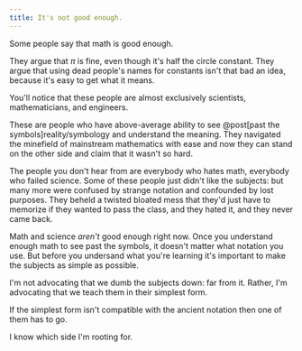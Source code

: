 ```yaml
---
title: It's not good enough.
---
```

Some people say that math is good enough.

They argue that $\pi$ is fine, even though it's half the circle constant. They argue that using dead people's names for constants isn't that bad an idea, because it's easy to get what it means.

You'll notice that these people are almost exclusively scientists, mathematicians, and engineers.

These are people who have above-average ability to see @post[past the symbols]reality/symbology and understand the meaning. They navigated the minefield of mainstream mathematics with ease and now they can stand on the other side and claim that it wasn't so hard.

The people you don't hear from are everybody who hates math, everybody who failed science. Some of these people just didn't like the subjects: but many more were confused by strange notation and confounded by lost purposes. They beheld a twisted bloated mess that they'd just have to memorize if they wanted to pass the class, and they hated it, and they never came back.

Math and science *aren't* good enough right now. Once you understand enough math to see past the symbols, it doesn't matter what notation you use. But before you undersand what you're learning it's important to make the subjects as simple as possible.

I'm not advocating that we dumb the subjects down: far from it. Rather, I'm advocating that we teach them in their simplest form.

If the simplest form isn't compatible with the ancient notation then one of them has to go.

I know which side I'm rooting for.
